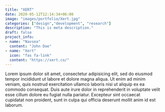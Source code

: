 ```yaml
---
title: "XERT"
date: 2020-05-12T12:14:34+06:00
image: "images/portfolio/Xert.jpg"
categories: ["design","development", "research"]
description: "This is meta description."
draft: false
project_info:
- name: "Navsea"
  content: "John Doe"
- name: "Xert"
  icon: "fas fa-link"
  content: "https://xert.co/"
---
```


Lorem ipsum dolor sit amet, consectetur adipisicing elit, sed do eiusmod tempor incididunt ut labore
et dolore magna aliqua. Ut enim ad minim veniam, quis nostrud exercitation ullamco laboris nisi ut aliquip
ex ea commodo consequat. Duis aute irure dolor in reprehenderit in voluptate velit esse cillum dolore eu
fugiat nulla pariatur. Excepteur sint occaecat cupidatat non proident, sunt in culpa qui officia deserunt
mollit anim id est laborum.